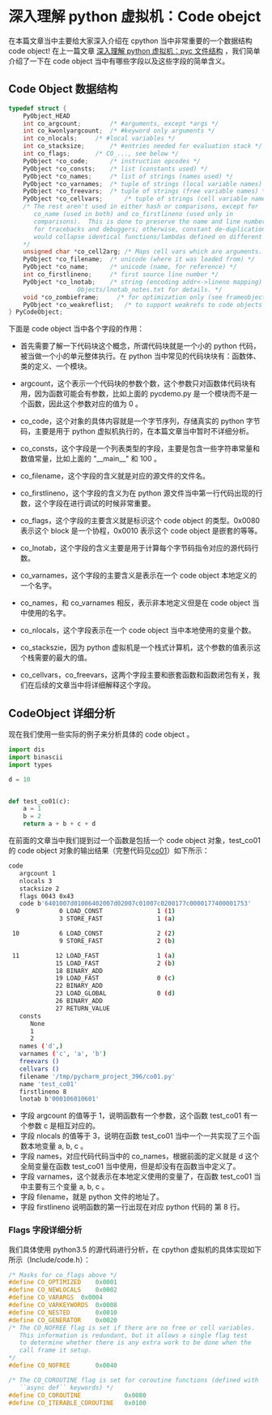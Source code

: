 # 深入理解 python 虚拟机：Code obejct

在本篇文章当中主要给大家深入介绍在 cpython 当中非常重要的一个数据结构 code object! 在上一篇文章 [深入理解 python 虚拟机：pyc 文件结构](https://mp.weixin.qq.com/s?__biz=Mzg3ODgyNDgwNg==&mid=2247488040&idx=1&sn=665b5b6080d5ec7910f586b252281bcf&chksm=cf0c8e21f87b073748c82af61a5c7c9d73bca95e5b6558d50d1d5b1cc97e50c4a93d9daffcfa&token=1257007364&lang=zh_CN#rd) ，我们简单介绍了一下在 code object 当中有哪些字段以及这些字段的简单含义。

## Code Object 数据结构

```c
typedef struct {
    PyObject_HEAD
    int co_argcount;		/* #arguments, except *args */
    int co_kwonlyargcount;	/* #keyword only arguments */
    int co_nlocals;		/* #local variables */
    int co_stacksize;		/* #entries needed for evaluation stack */
    int co_flags;		/* CO_..., see below */
    PyObject *co_code;		/* instruction opcodes */
    PyObject *co_consts;	/* list (constants used) */
    PyObject *co_names;		/* list of strings (names used) */
    PyObject *co_varnames;	/* tuple of strings (local variable names) */
    PyObject *co_freevars;	/* tuple of strings (free variable names) */
    PyObject *co_cellvars;      /* tuple of strings (cell variable names) */
    /* The rest aren't used in either hash or comparisons, except for
       co_name (used in both) and co_firstlineno (used only in
       comparisons).  This is done to preserve the name and line number
       for tracebacks and debuggers; otherwise, constant de-duplication
       would collapse identical functions/lambdas defined on different lines.
    */
    unsigned char *co_cell2arg; /* Maps cell vars which are arguments. */
    PyObject *co_filename;	/* unicode (where it was loaded from) */
    PyObject *co_name;		/* unicode (name, for reference) */
    int co_firstlineno;		/* first source line number */
    PyObject *co_lnotab;	/* string (encoding addr<->lineno mapping) See
				   Objects/lnotab_notes.txt for details. */
    void *co_zombieframe;     /* for optimization only (see frameobject.c) */
    PyObject *co_weakreflist;   /* to support weakrefs to code objects */
} PyCodeObject;
```

下面是 code object 当中各个字段的作用：

- 首先需要了解一下代码块这个概念，所谓代码块就是一个小的 python 代码，被当做一个小的单元整体执行。在 python 当中常见的代码块块有：函数体、类的定义、一个模块。

- argcount，这个表示一个代码块的参数个数，这个参数只对函数体代码块有用，因为函数可能会有参数，比如上面的 pycdemo.py 是一个模块而不是一个函数，因此这个参数对应的值为 0 。
- co_code，这个对象的具体内容就是一个字节序列，存储真实的 python 字节码，主要是用于 python 虚拟机执行的，在本篇文章当中暂时不详细分析。
- co_consts，这个字段是一个列表类型的字段，主要是包含一些字符串常量和数值常量，比如上面的 "\_\_main\_\_" 和 100 。
- co_filename，这个字段的含义就是对应的源文件的文件名。
- co_firstlineno，这个字段的含义为在 python 源文件当中第一行代码出现的行数，这个字段在进行调试的时候非常重要。
- co_flags，这个字段的主要含义就是标识这个 code object 的类型。0x0080 表示这个 block 是一个协程，0x0010 表示这个 code object 是嵌套的等等。

- co_lnotab，这个字段的含义主要是用于计算每个字节码指令对应的源代码行数。
- co_varnames，这个字段的主要含义是表示在一个 code object 本地定义的一个名字。
- co_names，和 co_varnames 相反，表示非本地定义但是在 code object 当中使用的名字。

- co_nlocals，这个字段表示在一个 code object 当中本地使用的变量个数。
- co_stackszie，因为 python 虚拟机是一个栈式计算机，这个参数的值表示这个栈需要的最大的值。
- co_cellvars，co_freevars，这两个字段主要和嵌套函数和函数闭包有关，我们在后续的文章当中将详细解释这个字段。

## 	CodeObject 详细分析

现在我们使用一些实际的例子来分析具体的 code object 。

```python
import dis
import binascii
import types

d = 10


def test_co01(c):
    a = 1
    b = 2
    return a + b + c + d
```

在前面的文章当中我们提到过一个函数是包括一个 code object 对象，test_co01 的 code object 对象的输出结果（完整代码见[co01](https://github.com/Chang-LeHung/dive-into-cpython/blob/master/code/codeobject/co01.py)）如下所示：

```bash
code
   argcount 1
   nlocals 3
   stacksize 2
   flags 0043 0x43
   code b'6401007d01006402007d02007c01007c0200177c0000177400001753'
  9           0 LOAD_CONST               1 (1)
              3 STORE_FAST               1 (a)

 10           6 LOAD_CONST               2 (2)
              9 STORE_FAST               2 (b)

 11          12 LOAD_FAST                1 (a)
             15 LOAD_FAST                2 (b)
             18 BINARY_ADD
             19 LOAD_FAST                0 (c)
             22 BINARY_ADD
             23 LOAD_GLOBAL              0 (d)
             26 BINARY_ADD
             27 RETURN_VALUE
   consts
      None
      1
      2
   names ('d',)
   varnames ('c', 'a', 'b')
   freevars ()
   cellvars ()
   filename '/tmp/pycharm_project_396/co01.py'
   name 'test_co01'
   firstlineno 8
   lnotab b'000106010601'
```

- 字段 argcount 的值等于 1，说明函数有一个参数，这个函数 test_co01 有一个参数 c 是相互对应的。
- 字段 nlocals 的值等于 3，说明在函数 test_co01 当中一个一共实现了三个函数本地变量 a, b, c 。
- 字段 names，对应代码代码当中的 co_names，根据前面的定义就是 d 这个全局变量在函数  test_co01 当中使用，但是却没有在函数当中定义了。
- 字段 varnames，这个就表示在本地定义使用的变量了，在函数 test_co01 当中主要有三个变量 a, b, c 。
- 字段 filename，就是 python 文件的地址了。
- 字段 firstlineno 说明函数的第一行出现在对应 python 代码的 第 8 行。

### Flags 字段详细分析

我们具体使用 python3.5 的源代码进行分析，在 cpython 虚拟机的具体实现如下所示（Include/code.h）：

```c
/* Masks for co_flags above */
#define CO_OPTIMIZED	0x0001
#define CO_NEWLOCALS	0x0002
#define CO_VARARGS	0x0004
#define CO_VARKEYWORDS	0x0008
#define CO_NESTED       0x0010
#define CO_GENERATOR    0x0020
/* The CO_NOFREE flag is set if there are no free or cell variables.
   This information is redundant, but it allows a single flag test
   to determine whether there is any extra work to be done when the
   call frame it setup.
*/
#define CO_NOFREE       0x0040

/* The CO_COROUTINE flag is set for coroutine functions (defined with
   ``async def`` keywords) */
#define CO_COROUTINE            0x0080
#define CO_ITERABLE_COROUTINE   0x0100
```



